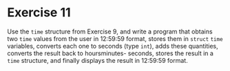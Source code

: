 # Exercise 11

Use the `time` structure from Exercise 9, and write a program that obtains two `time` values from the user in 12:59:59 format, stores them in `struct` `time` variables, converts each one to seconds (type `int`), adds these quantities, converts the result back to hoursminutes- seconds, stores the result in a `time` structure, and finally displays the result in 12:59:59 format.

